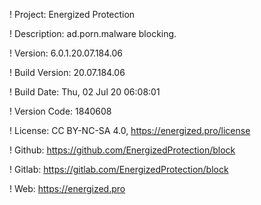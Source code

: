 ! Project: Energized Protection

! Description: ad.porn.malware blocking.

! Version: 6.0.1.20.07.184.06

! Build Version: 20.07.184.06

! Build Date: Thu, 02 Jul 20 06:08:01

! Version Code: 1840608

! License: CC BY-NC-SA 4.0, https://energized.pro/license

! Github: https://github.com/EnergizedProtection/block

! Gitlab: https://gitlab.com/EnergizedProtection/block


! Web: https://energized.pro
